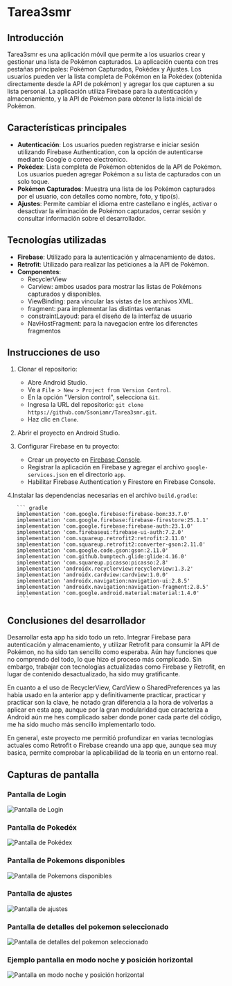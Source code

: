 # Tarea3smr

## Introducción
Tarea3smr es una aplicación móvil que permite a los usuarios crear y gestionar una lista de Pokémon capturados. 
La aplicación cuenta con tres pestañas principales: Pokémon Capturados, Pokédex y Ajustes. 
Los usuarios pueden ver la lista completa de Pokémon en la Pokédex (obtenida directamente desde la API de pokémon) y agregar los que capturen a su lista personal. 
La aplicación utiliza Firebase para la autenticación y almacenamiento, y la API de Pokémon para obtener la lista inicial de Pokémon.

## Características principales
- **Autenticación**: Los usuarios pueden registrarse e iniciar sesión utilizando Firebase Authentication, con la opción de autenticarse mediante Google o correo electronico.
- **Pokédex**: Lista completa de Pokémon obtenidos de la API de Pokémon. Los usuarios pueden agregar Pokémon a su lista de capturados con un solo toque.
- **Pokémon Capturados**: Muestra una lista de los Pokémon capturados por el usuario, con detalles como nombre, foto, y tipo(s).
- **Ajustes**: Permite cambiar el idioma entre castellano e inglés, activar o desactivar la eliminación de Pokémon capturados, cerrar sesión y consultar información sobre el desarrollador.

## Tecnologías utilizadas
- **Firebase**: Utilizado para la autenticación y almacenamiento de datos.
- **Retrofit**: Utilizado para realizar las peticiones a la API de Pokémon.
- **Componentes**:
  - RecyclerView
  - Carview: ambos usados para mostrar las listas de Pokémons capturados y disponibles.
  - ViewBinding: para vincular las vistas de los archivos XML.
  - fragment: para implementar las distintas ventanas
  - constraintLayoud: para el diseño de la interfaz de usuario
  - NavHostFragment: para la navegacion entre los diferenctes fragmentos

## Instrucciones de uso
1. Clonar el repositorio:
   - Abre Android Studio.
   -  Ve a `File > New > Project from Version Control`.
   -  En la opción "Version control", selecciona `Git`.
   - Ingresa la URL del repositorio: `git clone https://github.com/Ssoniamr/Tarea3smr.git`.
   - Haz clic en `Clone`.
    
2. Abrir el proyecto en Android Studio.

3. Configurar Firebase en tu proyecto:
    - Crear un proyecto en [Firebase Console](https://console.firebase.google.com/).
    - Registrar la aplicación en Firebase y agregar el archivo `google-services.json` en el directorio `app`.
    - Habilitar Firebase Authentication y Firestore en Firebase Console.

 4.Instalar las dependencias necesarias en el archivo `build.gradle`:
    
       ``` gradle
       implementation 'com.google.firebase:firebase-bom:33.7.0'
       implementation 'com.google.firebase:firebase-firestore:25.1.1'
       implementation 'com.google.firebase:firebase-auth:23.1.0'
       implementation 'com.firebaseui:firebase-ui-auth:7.2.0'
       implementation 'com.squareup.retrofit2:retrofit:2.11.0'
       implementation 'com.squareup.retrofit2:converter-gson:2.11.0'
       implementation 'com.google.code.gson:gson:2.11.0'
       implementation 'com.github.bumptech.glide:glide:4.16.0'
       implementation 'com.squareup.picasso:picasso:2.8'
       implementation 'androidx.recyclerview:recyclerview:1.3.2'
       implementation 'androidx.cardview:cardview:1.0.0'
       implementation 'androidx.navigation:navigation-ui:2.8.5'
       implementation 'androidx.navigation:navigation-fragment:2.8.5'
       implementation 'com.google.android.material:material:1.4.0'
        ```

## Conclusiones del desarrollador
Desarrollar esta app ha sido todo un reto. Integrar Firebase para autenticación y almacenamiento, y utilizar Retrofit para consumir la API de Pokémon, no ha sido tan sencillo como esperaba.
Aún hay funciones que no comprendo del todo, lo que hizo el proceso más complicado. Sin embargo, trabajar con tecnologías actualizadas como Firebase y Retrofit, en lugar de contenido desactualizado, ha sido muy gratificante. 

En cuanto a el uso de RecyclerView, CardView o SharedPreferences ya las habia usado en la anterior app y definitivamente practicar, practicar y practicar son la clave, he notado gran diferencia a la hora de volverlas a aplicar en esta app, aunque por la gran modularidad que caracteriza a Android aún me hes complicado saber donde poner cada parte del código, me ha sido mucho más sencillo implementarlo todo.

En general, este proyecto me permitió profundizar en varias tecnologías actuales como Retrofit o Firebase creando una app que, aunque sea muy basica, permite comprobar la aplicabilidad de la teoria en un entorno real.

## Capturas de pantalla

### Pantalla de Login
![Pantalla de Login](capturas/pantalla_login.png)

### Pantalla de Pokedéx
![Pantalla de Pokédex](capturas/lista_pokemons_capturados.png)

### Pantalla de Pokemons disponibles
![Pantalla de Pokemons disponibles](capturas/list_a_pokemons_disponibles.png)

### Pantalla de ajustes
![Pantalla de ajustes](capturas/pantalla_ajustes.png)

### Pantalla de detalles del pokemon seleccionado
![Pantalla de detalles del pokemon seleccionado](capturas/pantalla_detalles_pokemon.png)

### Ejemplo pantalla en modo noche y posición horizontal
![Pantalla en modo noche y posición horizontal](capturas/modo_noche_y_horizontal.png)


